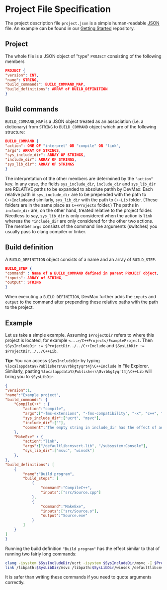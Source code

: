 Project File Specification
==========================

The project description file `project.json` is a simple human-readable [JSON]() file. An example can be found in our [Getting Started](https://github.com/light-tech/DevMaxGettingStarted) repository.

Project
-------

The whole file is a JSON object of "type" `PROJECT` consisting of the following members
```JSON
PROJECT {
"version": INT,
"name": STRING,
"build_commands": BUILD_COMMAND_MAP,
"build_definitions": ARRAY of BUILD_DEFINITION
}
```

Build commands
--------------

`BUILD_COMMAND_MAP` is a JSON object treated as an association (i.e. a dictionary) from `STRING` to `BUILD_COMMAND` object which are of the following structure:
```JSON
BUILD_COMMAND {
"action": ONE OF "interpret" OR "compile" OR "link",
"args": ARRAY OF STRINGS,
"sys_include_dir": ARRAY OF STRINGS,
"include_dir": ARRAY OF STRINGS,
"sys_lib_dir": ARRAY OF STRINGS
}
```
The interpretation of the other members are determined by the `"action"` key. In any case, the fields `sys_include_dir`, `include_dir` and `sys_lib_dir` are RELATIVE paths to be expanded to absolute pathh by DevMax: Each relative path in `sys_include_dir` are to be prepended with the path to `C++Include`and similarly, `sys_lib_dir` with the path to `C++Lib` folder. (These folders are in the same place as `C++Projects` folder.) The paths in `include_dir` are, on the other hand, treated relative to the project folder. Needless to say, `sys_lib_dir` is only considered when the action is `link` whereas the `*include_dir` are only considered for the other two actions.
The member `args` consists of the command line arguments (switches) you usually pass to clang compiler or linker.

Build definition
----------------

A `BUILD_DEFINITION` object consists of a name and an array of `BUILD_STEP`.
```JSON
BUILD_STEP {
"command" : Name of a BUILD_COMMAND defined in parent PROJECT object,
"inputs": ARRAY of STRING,
"output": STRING
}
```
When executing a `BUILD_DEFINITION`, DevMax further adds the `inputs` and `output` to the command after prepending these relative paths with the path to the project.

Example
-------

Let us take a simple example. Assuming `$ProjectDir` refers to where this project is located, for example `<...>/C++Projects/ExampleProject`. Then `$SysIncludeDir := $ProjectDir../../C++Include` and `$SysLibDir := $ProjectDir../../C++Lib`.

__Tip:__ You can access `$SysIncludeDir` by typing `%localappdata%\Publishers\8vrbkgtyqrt4j\C++Include` in File Explorer. Similarly, pasting `%localappdata%\Publishers\8vrbkgtyqrt4j\C++Lib` will bring you to `$SysLibDir`.

```JSON
{
"version":1,
"name":"Example project",
"build_commands": {
	"CompileC++" : {
		"action":"compile",
		"args":["-fms-extensions", "-fms-compatibility", "-x", "c++", "-std=c++14", "-w"],
		"sys_include_dir":["ucrt", "msvc"],
		"include_dir":[""],
		"comment":"The empty string in include_dir has the effect of adding the project folder to non-system header search path. For the record, any field not-interpreted by DevMax can be used to add comment like this."
	},
	"MakeExe" : {
		"action":"link",
		"args":["/defaultlib:msvcrt.lib", "/subsystem:Console"],
		"sys_lib_dir":["msvc", "winsdk"]
	},
},
"build_definitions": [
	{
		"name":"Build program",
		"build_steps": [
			{
				"command":"CompileC++",
				"inputs":["src/Source.cpp"]
			},
			{
				"command":"MakeExe",
				"inputs":["src/Source.o"],
				"output":"Source.exe"
			}
		]
	}
]
}
```

Running the build definition `"Build program"` has the effect similar to that of running two fairly long commands:
```Bash
clang -isystem $SysIncludeDir/ucrt -isystem $SysIncludeDir/msvc -I $ProjectDir -fms-extensions -fms-compatibility -x c++ -std=c++14 -w -c $ProjectDir/src/Source.cpp -o $ProjectDir/src/Source.o
link /libpath:$SysLibDir/msvc /libpath:$SysLibDir/winsdk /defaultlib:msvcrt.lib /subsystem:Console $ProjectDir/src/Source.o /out:$ProjectDir/Source.exe
```
It is safer than writing these commands if you need to quote arguments correctly.